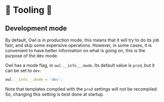 # 🦉 Tooling 🦉

## Development mode

By default, Owl is in *production* mode, this means that it will try to do its
job fast, and skip some expensive operations.  However, in some cases, it is
convenient to have better information on what is going on, this is the purpose
of the dev mode.

Owl has a mode flag, in `owl.__info__.mode`.  Its default value is `prod`, but
it can be set to `dev`:

```js
owl.__info__.mode = 'dev';
```

Note that templates compiled with the `prod` settings will not be recompiled.
So, changing this setting is best done at startup.